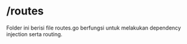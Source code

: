 # /routes

Folder ini berisi file routes.go berfungsi untuk melakukan dependency injection serta routing.